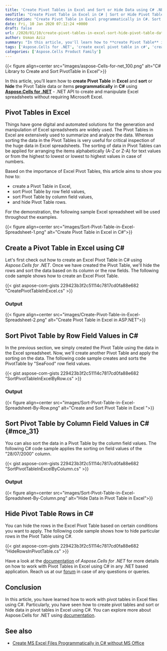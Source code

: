 ```yaml
---
title: 'Create Pivot Tables in Excel and Sort or Hide Data using C# .NET'
seoTitle: "Create Pivot Table in Excel in C# | Sort or Hide Pivot Table Data in C#"
description: "Create Pivot Table in Excel programmatically in C#. Sort data in Excel Pivot Table using C#. Hide Pivot Table data programmatically in C#, VB.NET, ASP.NET."
date: Fri, 10 Jan 2020 07:12:24 +0000
draft: false
url: /2020/01/10/create-pivot-tables-in-excel-sort-hide-pivot-table-data-programmatically/
author: Usman Aziz
summary: "In this article, you'll learn how to **create Pivot Table** in **Excel** and **sort** or **hide** the Pivot Table data or items **programmatically** in **C#** using **Aspose.Cells for .NET** - .NET API to create and manipulate Excel spreadsheets without requiring Microsoft Excel."
tags: ['Aspose.Cells for .NET', 'create excel pivot table in c#', 'create excel pivot table programmatically', 'create pivot table excel', 'hide data in pivot table', 'how to create pivot table programmatically', 'pivot tables in excel in c#', 'sort pivot table excel']
categories: ['Aspose.Cells Product Family']
---
```




{{< figure align=center src="images/aspose-Cells-for-net_100.png" alt="C# Library to Create and Sort PivotTable in Excel">}}


In this article, you'll learn how to **create Pivot Table** in **Excel** and **sort** or **hide** the Pivot Table data or items **programmatically** in **C#** using [**Aspose.Cells for .NET**][1] - .NET API to create and manipulate Excel spreadsheets without requiring Microsoft Excel.

## Pivot Tables in Excel

Things have gone digital and automated solutions for the generation and manipulation of Excel spreadsheets are widely used. The Pivot Tables in Excel are extensively used to summarize and analyze the data. Whereas sorting the data in the Pivot Tables is very useful for critical inspection of the huge data in Excel spreadsheets. The sorting of data in Pivot Tables can be applied for arranging the items alphabetically (A-Z or Z-A) for text values or from the highest to lowest or lowest to highest values in case of numbers.

Based on the importance of Excel Pivot Tables, this article aims to show you how to:

*   create a Pivot Table in Excel,
*   sort Pivot Table by row field values,
*   sort Pivot Table by column field values,
*   and hide Pivot Table rows.

For the demonstration, the following sample Excel spreadsheet will be used throughout the examples.



{{< figure align=center src="images/Sort-Pivot-Table-in-Excel-Spreadsheet-1.png" alt="Create Pivot Table in Excel in C#">}}


## Create a Pivot Table in Excel using C#

Let's first check out how to create an Excel Pivot Table in C# using _Aspose.Cells for .NET_. Once we have created the Pivot Table, we'll hide the rows and sort the data based on its column or the row fields. The following code sample shows how to create an Excel Pivot Table.

{{< gist aspose-com-gists 229423b3f2c51114c7817cd0fa88e682 "CreatePivotTableInExcel.cs" >}}

### **Output**



{{< figure align=center src="images/Create-Pivot-Table-in-Excel-Spreadsheet-2.png" alt="Create Pivot Table in Excel in ASP.NET">}}


## Sort Pivot Table by Row Field Values in C#

In the previous section, we simply created the Pivot Table using the data in the Excel spreadsheet. Now, we'll create another Pivot Table and apply the sorting on the data. The following code sample creates and sorts the PivotTable by "SeaFood" row field values.

{{< gist aspose-com-gists 229423b3f2c51114c7817cd0fa88e682 "SortPivotTableInExcelByRow.cs" >}}

### **Output**



{{< figure align=center src="images/Sort-Pivot-Table-in-Excel-Spreadsheet-By-Row.png" alt="Create and Sort Pivot Table in Excel ">}}


## Sort Pivot Table by Column Field Values in C# {#mce_31}

You can also sort the data in a Pivot Table by the column field values. The following C# code sample applies the sorting on field values of the "28/07/2000" column.

{{< gist aspose-com-gists 229423b3f2c51114c7817cd0fa88e682 "SortPivotTableInExcelByColumn.cs" >}}

### **Output**



{{< figure align=center src="images/Sort-Pivot-Table-in-Excel-Spreadsheet-By-Column.png" alt="Hide Data in Pivot Table in Excel">}}


## Hide Pivot Table Rows in C#

You can hide the rows in the Excel Pivot Table based on certain conditions you want to apply. The following code sample shows how to hide particular rows in the Pivot Table using C#.

{{< gist aspose-com-gists 229423b3f2c51114c7817cd0fa88e682 "HideRowsInPivotTable.cs" >}}

Have a look at the [documentation][2] of _Aspose.Cells for .NET_ for more details on how to work with Pivot Tables in Excel using C# in any .NET based application. Reach us at our [forum][3] in case of any questions or queries.

## Conclusion

In this article, you have learned how to work with pivot tables in Excel files using C#. Particularly, you have seen how to create pivot tables and sort or hide data in pivot tables in Excel using C#. You can explore more about Aspose.Cells for .NET using [documentation][4].

## See also

*   [Create MS Excel Files Programmatically in C# without MS Office][5]




[1]: https://products.aspose.com/cells/net
[2]: https://docs.aspose.com/display/cellsnet/Pivot+Tables
[3]: https://forum.aspose.com/c/cells
[4]: https://docs.aspose.com/cells/net/
[5]: https://blog.aspose.com/2020/01/21/create-excel-xls-xlsx-programmatically-in-csharp-net/





